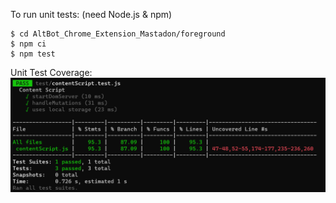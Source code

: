 To run unit tests: (need Node.js & npm)
```text
$ cd AltBot_Chrome_Extension_Mastadon/foreground
$ npm ci
$ npm test
```
Unit Test Coverage:
![Screenshot of unit test result](../../../Experiment/archive/unit-test-ext.png)
